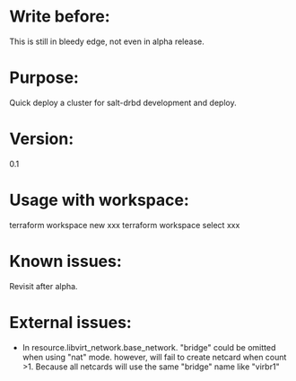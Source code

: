 # Write before:
  This is still in bleedy edge, not even in alpha release.

# Purpose:
  Quick deploy a cluster for salt-drbd development and deploy.

# Version:
  0.1

# Usage with workspace:
  terraform workspace new xxx
  terraform workspace select xxx

# Known issues:
  Revisit after alpha.

# External issues:
* In resource.libvirt_network.base_network. "bridge" could be omitted when using "nat" mode. however, will fail to create netcard when count >1. Because all netcards will use the same "bridge" name like "virbr1"
